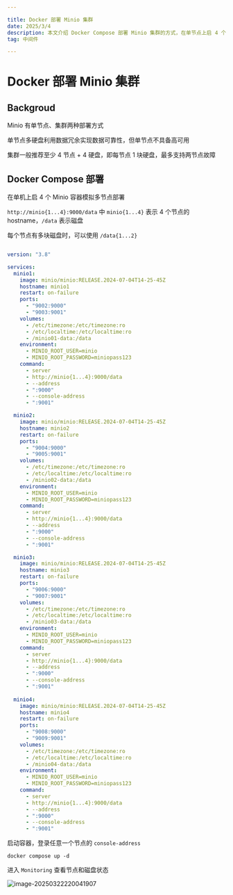 ```yaml
---

title: Docker 部署 Minio 集群
date: 2025/3/4
description: 本文介绍 Docker Compose 部署 Minio 集群的方式，在单节点上启 4 个容器模拟 4 节点 4 磁盘的集群
tag: 中间件

---
```


# Docker 部署 Minio 集群

## Backgroud

Minio 有单节点、集群两种部署方式

单节点多硬盘利用数据冗余实现数据可靠性，但单节点不具备高可用

集群一般推荐至少 4 节点 + 4 硬盘，即每节点 1 块硬盘，最多支持两节点故障

## Docker Compose 部署

在单机上启 4 个 Minio 容器模拟多节点部署

`http://minio{1...4}:9000/data` 中 `minio{1...4}` 表示 4 个节点的 hostname，`/data`  表示磁盘

每个节点有多块磁盘时，可以使用 `/data{1...2}`

```yaml

version: "3.8"

services:
  minio1:
    image: minio/minio:RELEASE.2024-07-04T14-25-45Z
    hostname: minio1
    restart: on-failure
    ports:
      - "9002:9000"
      - "9003:9001"
    volumes:
      - /etc/timezone:/etc/timezone:ro
      - /etc/localtime:/etc/localtime:ro
      - /minio01-data:/data
    environment:
      - MINIO_ROOT_USER=minio
      - MINIO_ROOT_PASSWORD=miniopass123
    command:
      - server
      - http://minio{1...4}:9000/data
      - --address
      - ":9000"
      - --console-address
      - ":9001"

  minio2:
    image: minio/minio:RELEASE.2024-07-04T14-25-45Z
    hostname: minio2
    restart: on-failure
    ports:
      - "9004:9000"
      - "9005:9001"
    volumes:
      - /etc/timezone:/etc/timezone:ro
      - /etc/localtime:/etc/localtime:ro
      - /minio02-data:/data
    environment:
      - MINIO_ROOT_USER=minio
      - MINIO_ROOT_PASSWORD=miniopass123
    command:
      - server
      - http://minio{1...4}:9000/data
      - --address
      - ":9000"
      - --console-address
      - ":9001"

  minio3:
    image: minio/minio:RELEASE.2024-07-04T14-25-45Z
    hostname: minio3
    restart: on-failure
    ports:
      - "9006:9000"
      - "9007:9001"
    volumes:
      - /etc/timezone:/etc/timezone:ro
      - /etc/localtime:/etc/localtime:ro
      - /minio03-data:/data
    environment:
      - MINIO_ROOT_USER=minio
      - MINIO_ROOT_PASSWORD=miniopass123
    command:
      - server
      - http://minio{1...4}:9000/data
      - --address
      - ":9000"
      - --console-address
      - ":9001"
   
  minio4:
    image: minio/minio:RELEASE.2024-07-04T14-25-45Z
    hostname: minio4
    restart: on-failure
    ports:
      - "9008:9000"
      - "9009:9001"
    volumes:
      - /etc/timezone:/etc/timezone:ro
      - /etc/localtime:/etc/localtime:ro
      - /minio04-data:/data
    environment:
      - MINIO_ROOT_USER=minio
      - MINIO_ROOT_PASSWORD=miniopass123
    command:
      - server
      - http://minio{1...4}:9000/data
      - --address
      - ":9000"
      - --console-address
      - ":9001"
```

启动容器，登录任意一个节点的 `console-address`

```shell
docker compose up -d
```

进入 `Monitoring` 查看节点和磁盘状态

![image-20250322220041907](https://pic-bed.cadeli.top/2025/03/22/acc09950927307f13384e3b668e8ab05.png)
